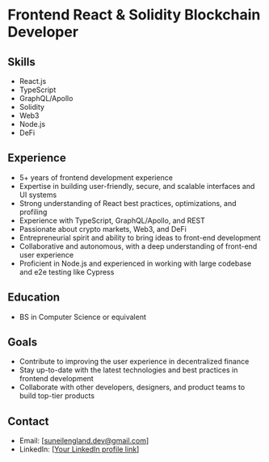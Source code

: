# Frontend React & Solidity Blockchain Developer

## Skills
- React.js
- TypeScript
- GraphQL/Apollo
- Solidity
- Web3
- Node.js
- DeFi

## Experience
- 5+ years of frontend development experience
- Expertise in building user-friendly, secure, and scalable interfaces and UI systems
- Strong understanding of React best practices, optimizations, and profiling
- Experience with TypeScript, GraphQL/Apollo, and REST
- Passionate about crypto markets, Web3, and DeFi
- Entrepreneurial spirit and ability to bring ideas to front-end development
- Collaborative and autonomous, with a deep understanding of front-end user experience
- Proficient in Node.js and experienced in working with large codebase and e2e testing like Cypress

## Education
- BS in Computer Science or equivalent

## Goals
- Contribute to improving the user experience in decentralized finance
- Stay up-to-date with the latest technologies and best practices in frontend development
- Collaborate with other developers, designers, and product teams to build top-tier products

## Contact
- Email: [suneilengland.dev@gmail.com]
- LinkedIn: [[Your LinkedIn profile link](https://www.linkedin.com/in/suneil-england/)]


